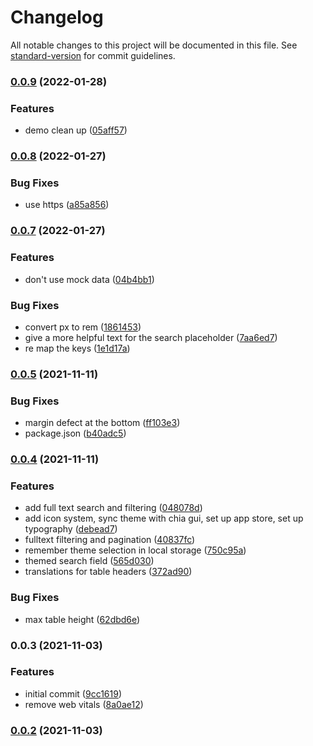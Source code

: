 # Changelog

All notable changes to this project will be documented in this file. See [standard-version](https://github.com/conventional-changelog/standard-version) for commit guidelines.

### [0.0.9](https://github.com/Chia-Network/carbon-asset-token/compare/v0.0.8...v0.0.9) (2022-01-28)


### Features

* demo clean up ([05aff57](https://github.com/Chia-Network/carbon-asset-token/commit/05aff574ad0358bb68e3efcfedec42330f47e290))

### [0.0.8](https://github.com/Chia-Network/carbon-asset-token/compare/v0.0.7...v0.0.8) (2022-01-27)


### Bug Fixes

* use https ([a85a856](https://github.com/Chia-Network/carbon-asset-token/commit/a85a85606d1b82f69b0d5d16684aaca61f9fb180))

### [0.0.7](https://github.com/Chia-Network/carbon-asset-token/compare/v0.0.5...v0.0.7) (2022-01-27)


### Features

* don't use mock data ([04b4bb1](https://github.com/Chia-Network/carbon-asset-token/commit/04b4bb104a8dfe98efcdf8c7833be474fbf8eee9))


### Bug Fixes

* convert px to rem ([1861453](https://github.com/Chia-Network/carbon-asset-token/commit/1861453d071b51b7a0c50c68e1583a530ac6d65f))
* give a more helpful text for the search placeholder ([7aa6ed7](https://github.com/Chia-Network/carbon-asset-token/commit/7aa6ed7600b518e4c16b0a4b841d33023ec0a283))
* re map the keys ([1e1d17a](https://github.com/Chia-Network/carbon-asset-token/commit/1e1d17a28f7c8d01c80c099ee033660c55d1dcac))

### [0.0.5](https://github.com/Chia-Network/carbon-asset-token/compare/v0.0.4...v0.0.5) (2021-11-11)


### Bug Fixes

* margin defect at the bottom ([ff103e3](https://github.com/Chia-Network/carbon-asset-token/commit/ff103e34eb6cfce57b10bfdfb881767d4e9503af))
* package.json ([b40adc5](https://github.com/Chia-Network/carbon-asset-token/commit/b40adc568b528663f613f43fcc6f3466611bda05))

### [0.0.4](https://github.com/Chia-Network/carbon-asset-token/compare/v9.3.2...v0.0.4) (2021-11-11)

### Features

- add full text search and filtering ([048078d](https://github.com/Chia-Network/carbon-asset-token/commit/048078d3d7b9ad1293319455143abb817176ea5d))
- add icon system, sync theme with chia gui, set up app store, set up typography ([debead7](https://github.com/Chia-Network/carbon-asset-token/commit/debead7d28c5a2eb4fd86bf2746044b8eb0a9b62))
- fulltext filtering and pagination ([40837fc](https://github.com/Chia-Network/carbon-asset-token/commit/40837fc518aa1660a93d35fdbc2df12dc99615eb))
- remember theme selection in local storage ([750c95a](https://github.com/Chia-Network/carbon-asset-token/commit/750c95af504781d43f457efefe5c5263da7f50c9))
- themed search field ([565d030](https://github.com/Chia-Network/carbon-asset-token/commit/565d030686b8acac85be471b713f395a39847867))
- translations for table headers ([372ad90](https://github.com/Chia-Network/carbon-asset-token/commit/372ad906c2e52f148a61d4ff9c8e7e5483e3bd33))

### Bug Fixes

- max table height ([62dbd6e](https://github.com/Chia-Network/carbon-asset-token/commit/62dbd6e1668c64dd2206dbe4f79d668005dde0a9))

### 0.0.3 (2021-11-03)

### Features

- initial commit ([9cc1619](https://github.com/Chia-Network/carbon-asset-token/commit/9cc16193cce08a4ff2a1b7266be0b1729dfd5a34))
- remove web vitals ([8a0ae12](https://github.com/Chia-Network/carbon-asset-token/commit/8a0ae12ba364597b1a680964d16fe9f8704ff8c1))

### [0.0.2](https://github.com/Chia-Network/carbon-asset-token/compare/v0.1.1...v0.0.2) (2021-11-03)
